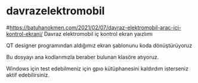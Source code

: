 # davrazelektromobil
#https://batuhanokmen.com/2021/02/07/davraz-elektromobil-arac-ici-kontrol-ekrani/
Davraz elektromobil iç kontrol ekran yaızlımı

QT designer programından aldığımız ekran şablonunu koda dönüştürüyoruz

Bu dosyayı ana kodlarımızla beraber bulunan klasöre atıyoruz.

Windows için test edebilmeniz için gpıo kütüphanesini kaldırdım isterseniz aktif edebilirsiniz.

